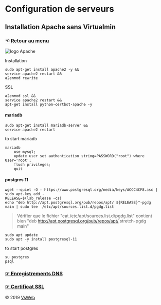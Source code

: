 Configuration de serveurs
==
Installation Apache sans Virtualmin
-
### [&#9756; Retour au menu](../README.md)
![logo Apache](https://doc.ubuntu-fr.org/_media/apache_logo.png "logo apache")

Installation

    sudo apt-get install apache2 -y &&
    service apache2 restart &&
    a2enmod rewrite

SSL

    a2enmod ssl &&
    service apache2 restart &&
    apt-get install python-certbot-apache -y
    
#### mariadb

    sudo apt-get install mariadb-server &&
    service apache2 restart

to start mariadb

    mariadb
        use mysql;
        update user set authentication_string=PASSWORD("root") where User='root';
        flush privileges;
        quit

#### postgres 11

    wget --quiet -O - https://www.postgresql.org/media/keys/ACCC4CF8.asc | sudo apt-key add -
    RELEASE=$(lsb_release -cs)
    echo "deb http://apt.postgresql.org/pub/repos/apt/ ${RELEASE}"-pgdg main | sudo tee  /etc/apt/sources.list.d/pgdg.list
    
> Vérifier que le fichier "cat /etc/apt/sources.list.d/pgdg.list" contient bien "deb http://apt.postgresql.org/pub/repos/apt/ stretch-pgdg main"

    sudo apt update
    sudo apt -y install postgresql-11

to start postgres

    su postgres
    psql
    
### [&#9758; Enregistrements DNS](DNS.md)
### [&#9758; Certificat SSL](SSL.md)

&copy; 2019 [VsWeb](https://vsweb.be)
